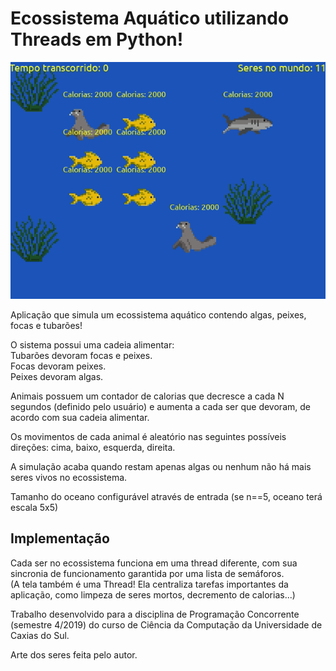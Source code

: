 # Ecossistema Aquático utilizando Threads em Python!

![](/artifacts/ecossistema-aquatico.gif)

Aplicação que simula um ecossistema aquático contendo algas, peixes, focas e tubarões! <br>

O sistema possui uma cadeia alimentar: <br>
Tubarões devoram focas e peixes. <br>
Focas devoram peixes. <br>
Peixes devoram algas. <br>

Animais possuem um contador de calorias que decresce a cada N segundos (definido pelo usuário) e aumenta a cada ser que devoram, de acordo com sua cadeia alimentar. <br>

Os movimentos de cada animal é aleatório nas seguintes possíveis direções: cima, baixo, esquerda, direita. <br>

A simulação acaba quando restam apenas algas ou nenhum não há mais seres vivos no ecossistema. <br>

Tamanho do oceano configurável através de entrada (se n==5, oceano terá escala 5x5) <br>


## Implementação
Cada ser no ecossistema funciona em uma thread diferente, com sua sincronia de funcionamento garantida por uma lista de semáforos.<br>
(A tela também é uma Thread! Ela centraliza tarefas importantes da aplicação, como limpeza de seres mortos, decremento de calorias...) <br>



Trabalho desenvolvido para a disciplina de Programação Concorrente (semestre 4/2019) do curso de Ciência da Computação da Universidade de Caxias do Sul.

Arte dos seres feita pelo autor.<br><br>
